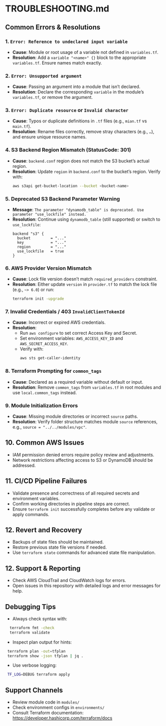 # TROUBLESHOOTING.md

## Common Errors & Resolutions

### 1. `Error: Reference to undeclared input variable`
- **Cause**: Module or root usage of a variable not defined in `variables.tf`.
- **Resolution**: Add a `variable "<name>" {}` block to the appropriate `variables.tf`. Ensure names match exactly.

### 2. `Error: Unsupported argument`
- **Cause**: Passing an argument into a module that isn’t declared.
- **Resolution**: Declare the corresponding `variable` in the module’s `variables.tf`, or remove the argument.

### 3. `Error: Duplicate resource` or `Invalid character`
- **Cause**: Typos or duplicate definitions in `.tf` files (e.g., `mian.tf` vs `main.tf`).
- **Resolution**: Rename files correctly, remove stray characters (e.g., `…`), and ensure unique resource names.

### 4. S3 Backend Region Mismatch (StatusCode: 301)
- **Cause**: `backend.conf` region does not match the S3 bucket’s actual region.
- **Resolution**: Update `region` in `backend.conf` to the bucket’s region. Verify with:
  ```bash
  aws s3api get-bucket-location --bucket <bucket-name>
  ```

### 5. Deprecated S3 Backend Parameter Warning
- **Message**: `The parameter "dynamodb_table" is deprecated. Use parameter "use_lockfile" instead.`
- **Resolution**: Continue using `dynamodb_table` (still supported) or switch to `use_lockfile`:
  ```hcl
  backend "s3" {
    bucket         = "..."
    key            = "..."
    region         = "..."
    use_lockfile   = true
  }
  ```

### 6. AWS Provider Version Mismatch
- **Cause**: Lock file version doesn’t match `required_providers` constraint.
- **Resolution**: Either update `version` in `provider.tf` to match the lock file (e.g., `~> 6.0`) or run:
  ```bash
  terraform init -upgrade
  ```

### 7. Invalid Credentials / 403 `InvalidClientTokenId`
- **Cause**: Incorrect or expired AWS credentials.
- **Resolution**:
  - Run `aws configure` to set correct Access Key and Secret.
  - Set environment variables: `AWS_ACCESS_KEY_ID` and `AWS_SECRET_ACCESS_KEY`.
  - Verify with:
    ```bash
    aws sts get-caller-identity
    ```

### 8. Terraform Prompting for `common_tags`
- **Cause**: Declared as a required variable without default or input.
- **Resolution**: Remove `common_tags` from `variables.tf` in root modules and use `local.common_tags` instead.

### 9. Module Initialization Errors
- **Cause**: Missing module directories or incorrect `source` paths.
- **Resolution**: Verify folder structure matches module `source` references, e.g., `source = "../../modules/vpc"`.

## 10. Common AWS Issues

- IAM permission denied errors require policy review and adjustments.  
- Network restrictions affecting access to S3 or DynamoDB should be addressed.  

## 11. CI/CD Pipeline Failures

- Validate presence and correctness of all required secrets and environment variables.  
- Confirm working directories in pipeline steps are correct.  
- Ensure `terraform init` successfully completes before any validate or apply commands.

## 12. Revert and Recovery

- Backups of state files should be maintained.  
- Restore previous state file versions if needed.  
- Use `terraform state` commands for advanced state file manipulation.

## 12. Support & Reporting

- Check AWS CloudTrail and CloudWatch logs for errors.  
- Open issues in this repository with detailed logs and error messages for help.

## Debugging Tips
- Always check syntax with:
```bash
  terraform fmt -check
  terraform validate
```
- Inspect plan output for hints:
 ```bash
  terraform plan -out=tfplan
  terraform show -json tfplan | jq .
  ```
- Use verbose logging:
 ```bash
  TF_LOG=DEBUG terraform apply
  ```

## Support Channels
- Review module code in `modules/`
- Check environment configs in `environments/`
- Consult Terraform documentation: https://developer.hashicorp.com/terraform/docs
